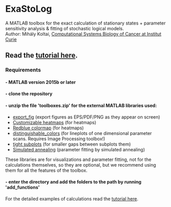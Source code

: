 # ExaStoLog

A MATLAB toolbox for the exact calculation of stationary states + parameter sensitivity analysis & fitting of stochastic logical models.  
Author: Mihály Koltai, [Computational Systems Biology of Cancer at Institut Curie](https://github.com/sysbio-curie)

## Read the [tutorial here](https://github.com/mbkoltai/exact-stoch-log-mod/tree/master/doc).

### Requirements

#### - MATLAB version 2015b or later

#### - clone the repository

#### - unzip the file 'toolboxes.zip' for the external MATLAB libraries used:

- [export_fig](https://mathworks.com/matlabcentral/fileexchange/23629-export_fig) (export figures as EPS/PDF/PNG as they appear on screen)  
- [Customizable heatmaps](https://mathworks.com/matlabcentral/fileexchange/24253-customizable-heat-maps) (for heatmaps)  
- [Redblue colormap](https://mathworks.com/matlabcentral/fileexchange/25536-red-blue-colormap) (for heatmaps)  
- [distinguishable_colors](https://www.mathworks.com/matlabcentral/fileexchange/29702-generate-maximally-perceptually-distinct-colors) (for lineplots of one dimensional parameter scans. Requires Image Processing toolbox!)  
- [tight subplots](https://mathworks.com/matlabcentral/fileexchange/27991-tight_subplot-nh-nw-gap-marg_h-marg_w) (for smaller gaps between subplots them)  
- [Simulated annealing](https://mathworks.com/matlabcentral/fileexchange/10548-general-simulated-annealing-algorithm) (parameter fitting by simulated annealing)  

These libraries are for visualizations and parameter fitting, not for the calculations themselves, so they are optional, but we recommend using them for all the features of the toolbox.

#### - enter the directory and add the folders to the path by running 'add_functions'

For the detailed examples of calculations read the [tutorial here](https://github.com/mbkoltai/exact-stoch-log-mod/tree/master/doc).